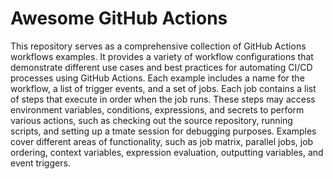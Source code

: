 # Awesome GitHub Actions

This repository serves as a comprehensive collection of GitHub Actions workflows examples.
It provides a variety of workflow configurations that demonstrate different use cases and
best practices for automating CI/CD processes using GitHub Actions. Each
example includes a name for the workflow, a list of trigger events, and a set of jobs. Each
job contains a list of steps that execute in order when the job runs. These steps may access
environment variables, conditions, expressions, and secrets to perform various actions,
such as checking out the source repository, running scripts, and setting up a tmate session
for debugging purposes. Examples cover different areas of functionality, such as job
matrix, parallel jobs, job ordering, context variables, expression evaluation, outputting
variables, and event triggers.